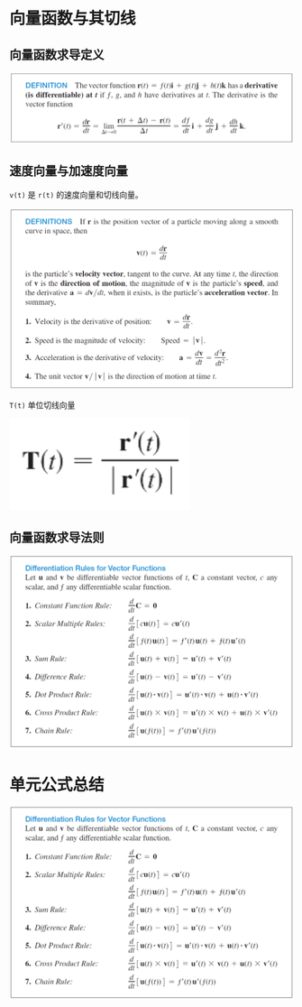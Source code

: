# 向量函数与其切线

## 向量函数求导定义

![向量函数求导定义](.向量函数与其切线/向量函数求导定义.png)

## 速度向量与加速度向量

``v(t)`` 是 ``r(t)`` 的速度向量和切线向量。

![速度向量与加速度向量](.向量函数与其切线/速度向量与加速度向量.png)

``T(t)`` 单位切线向量

![单位切线向量](.向量函数与其切线/单位切线向量.png)

## 向量函数求导法则

![向量函数求导法则](.向量函数与其切线/向量函数求导法则.png)

# 单元公式总结

![单元公式总结](.向量函数与其切线/向量函数求导法则.png)
